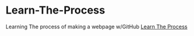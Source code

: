 # Learn-The-Process
Learning The process of making a webpage w/GitHub
<a href="https://github.com/IngaDaMota/Learn-The-Process/blob/main/Learn-The-Process.gif" title="Home">Learn The Process</a>
